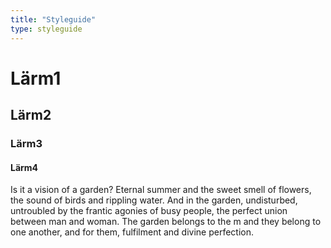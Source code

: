 ```yaml
---
title: "Styleguide"
type: styleguide
---
```

# Lärm1
## Lärm2
### Lärm3
#### Lärm4

Is it a vision of a garden? Eternal summer and the sweet smell of flowers, the sound of birds and rippling water. And in the garden, undisturbed, untroubled by the frantic agonies of busy people, the perfect union between man and woman. The garden belongs to the m and they belong to one another, and for them, fulfilment and divine perfection.

